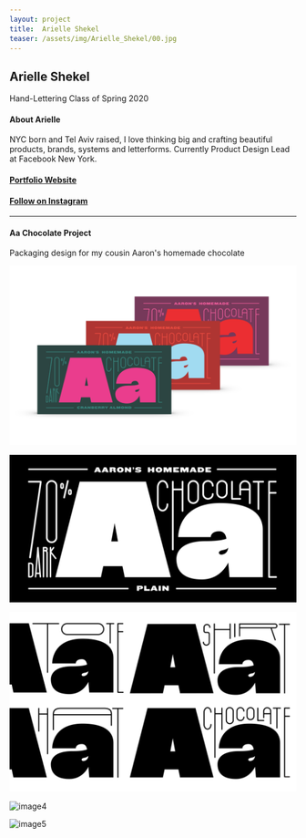 ```yaml
---
layout: project
title:  Arielle Shekel
teaser: /assets/img/Arielle_Shekel/00.jpg
---
```

## Arielle Shekel ##
Hand-Lettering Class of Spring 2020
#### About Arielle ####
NYC born and Tel Aviv raised, I love thinking big and crafting beautiful products, brands, systems and letterforms. Currently Product Design Lead at Facebook New York. 

#### [Portfolio Website](http://www.arielleshekel.com/) ####
#### [Follow on Instagram](https://www.instagram.com/arielleshekel/) ####
<!--[Twitter](https://)-->
---
#### Aa Chocolate Project ####

Packaging design for my cousin Aaron's homemade chocolate

![image1](/assets/img/Arielle_Shekel/01.jpg)

![image2](/assets/img/Arielle_Shekel/02.jpg)

![image3](/assets/img/Arielle_Shekel/03.jpg)

![image4](/assets/img/Arielle_Shekel/04.jpg)

![image5](/assets/img/Arielle_Shekel/05.jpg)
